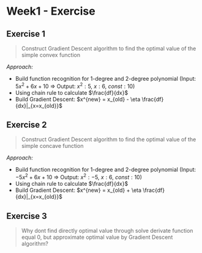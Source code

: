 # Week1 - Exercise

## Exercise 1

> Construct Gradient Descent algorithm to find the optimal value of the simple convex function

_Approach:_

- Build function recognition for 1-degree and 2-degree polynomial
  (Input: $5x^2 + 6x + 10$ => Output: $x^2: 5$, $x: 6$, $const: 10$)
- Using chain rule to calculate $\frac{df}{dx}$
- Build Gradient Descent: $x^{new} = x_{old} - \eta \frac{df}{dx}|_{x=x_{old}}$

## Exercise 2

> Construct Gradient Descent algorithm to find the optimal value of the simple concave function

_Approach:_

- Build function recognition for 1-degree and 2-degree polynomial
  (Input: $-5x^2 + 6x + 10$ => Output: $x^2: -5$, $x: 6$, $const: 10$)
- Using chain rule to calculate $\frac{df}{dx}$
- Build Gradient Descent: $x^{new} = x_{old} + \eta \frac{df}{dx}|_{x=x_{old}}$

## Exercise 3

> Why dont find directly optimal value through solve derivate function equal 0, but approximate optimal value by Gradient Descent algorithm?

